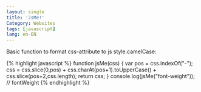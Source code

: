 ```yaml
---
layout: single
title: 'JsMe!'
Category: Websites
tags: [javascript]
lang: en-EN
---
```

Basic function to format css-attribute to js style.camelCase:

{% highlight javascript %}
function jsMe(css) {
  var pos = css.indexOf("-");
  css = css.slice(0,pos)
       + css.charAt(pos+1).toUpperCase()
       + css.slice(pos+2,css.length);
  return css;
}
console.log(jsMe("font-weight"));  // fontWeight
{% endhighlight %}
